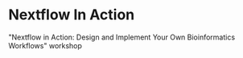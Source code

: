 # Nextflow In Action
"Nextflow in Action: Design and Implement Your Own Bioinformatics Workflows" workshop
